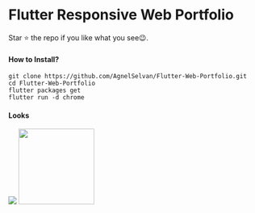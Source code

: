 # Flutter Responsive Web Portfolio

Star ⭐ the repo if you like what you see😉.


#### How to Install?
```
git clone https://github.com/AgnelSelvan/Flutter-Web-Portfolio.git
cd Flutter-Web-Portfolio
flutter packages get
flutter run -d chrome
```

#### Looks
<img src="./outputs/gif/desktop.gif" />
<img width="150" src="./outputs/gif/mobile.gif" />
